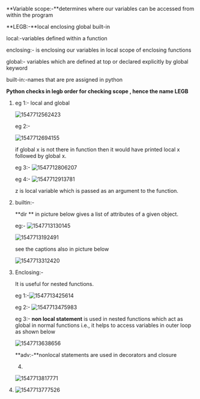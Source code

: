 **Variable scope:-**determines where our variables can be accessed from within the program

**LEGB:-**local enclosing global built-in

local:-variables defined within a function

enclosing:- is enclosing our variables in local scope of enclosing functions

global:- variables which are defined at top or declared explicitly by global keyword

built-in:-names that are pre assigned in python

**Python checks in legb order for checking scope , hence the name LEGB**

1. eg 1:- local and global

   ![1547712562423](https:\\github.com\adityakuppa26\Python-Notes\blob\lalith_notes\images\1547712562423.png)

   eg 2:-

   ![1547712694155](C:\Users\lchitrag\AppData\Roaming\Typora\typora-user-images\1547712694155.png)

   if global x is not there in function then it would have printed local x followed by global x.

   eg 3:- ![1547712806207](C:\Users\lchitrag\AppData\Roaming\Typora\typora-user-images\1547712806207.png)

   eg 4:- ![1547712913781](C:\Users\lchitrag\AppData\Roaming\Typora\typora-user-images\1547712913781.png)

   z is local variable which is passed as an argument to the function.

2. builtin:-

   **dir ** in picture below gives a list of attributes of a given object.

   eg:- ![1547713130145](C:\Users\lchitrag\AppData\Roaming\Typora\typora-user-images\1547713130145.png)

   ![1547713192491](C:\Users\lchitrag\AppData\Roaming\Typora\typora-user-images\1547713192491.png)   

   see the captions also in picture below

   ![1547713312420](C:\Users\lchitrag\AppData\Roaming\Typora\typora-user-images\1547713312420.png)

3. Enclosing:-

   It is useful for nested functions.

   eg 1:-![1547713425614](C:\Users\lchitrag\AppData\Roaming\Typora\typora-user-images\1547713425614.png)

   eg 2:- ![1547713475983](C:\Users\lchitrag\AppData\Roaming\Typora\typora-user-images\1547713475983.png)

   eg 3:- **non local statement** is used in nested functions which act as global in normal functions i.e., it helps to access variables in outer loop as shown below

   ![1547713638656](C:\Users\lchitrag\AppData\Roaming\Typora\typora-user-images\1547713638656.png)           

   **adv:-**nonlocal statements are used in decorators and closure

   4. 

   ![1547713817771](C:\Users\lchitrag\AppData\Roaming\Typora\typora-user-images\1547713817771.png)

4. ![1547713777526](C:\Users\lchitrag\AppData\Roaming\Typora\typora-user-images\1547713777526.png)

   

   
